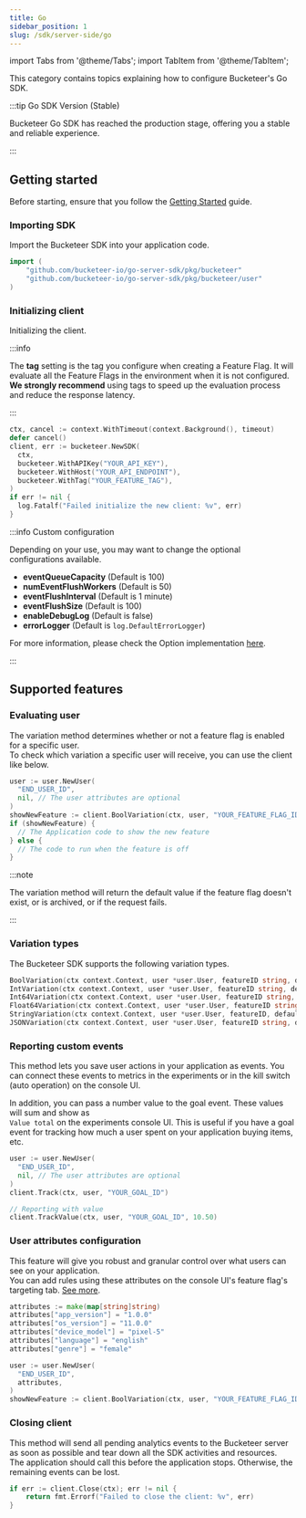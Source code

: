 ```yaml
---
title: Go
sidebar_position: 1
slug: /sdk/server-side/go
---
```


import Tabs from '@theme/Tabs';
import TabItem from '@theme/TabItem';

This category contains topics explaining how to configure Bucketeer's Go SDK.

:::tip Go SDK Version (Stable)

Bucketeer Go SDK has reached the production stage, offering you a stable and reliable experience.

:::

## Getting started

Before starting, ensure that you follow the [Getting Started](/getting-started) guide.

### Importing SDK

Import the Bucketeer SDK into your application code.

<Tabs>
<TabItem value="go" label="Go">

```go showLineNumbers
import (
	"github.com/bucketeer-io/go-server-sdk/pkg/bucketeer"
	"github.com/bucketeer-io/go-server-sdk/pkg/bucketeer/user"
)
```

</TabItem>
</Tabs>

### Initializing client

Initializing the client.

:::info

The **tag** setting is the tag you configure when creating a Feature Flag. It will evaluate all the Feature Flags in the environment when it is not configured.<br />
**We strongly recommend** using tags to speed up the evaluation process and reduce the response latency.

:::
<Tabs>
<TabItem value="go" label="Go">

```go showLineNumbers
ctx, cancel := context.WithTimeout(context.Background(), timeout)
defer cancel()
client, err := bucketeer.NewSDK(
  ctx,
  bucketeer.WithAPIKey("YOUR_API_KEY"),
  bucketeer.WithHost("YOUR_API_ENDPOINT"),
  bucketeer.WithTag("YOUR_FEATURE_TAG"),
)
if err != nil {
  log.Fatalf("Failed initialize the new client: %v", err)
}
```

</TabItem>
</Tabs>

:::info Custom configuration

Depending on your use, you may want to change the optional configurations available.

- **eventQueueCapacity** (Default is 100)
- **numEventFlushWorkers** (Default is 50)
- **eventFlushInterval** (Default is 1 minute)
- **eventFlushSize** (Default is 100)
- **enableDebugLog** (Default is false)
- **errorLogger** (Default is `log.DefaultErrorLogger`)

For more information, please check the Option implementation [here](https://github.com/bucketeer-io/go-server-sdk/blob/master/pkg/bucketeer/option.go).

:::

## Supported features

### Evaluating user

The variation method determines whether or not a feature flag is enabled for a specific user.<br />
To check which variation a specific user will receive, you can use the client like below.

<Tabs>
<TabItem value="go" label="Go">

```go showLineNumbers
user := user.NewUser(
  "END_USER_ID",
  nil, // The user attributes are optional
)
showNewFeature := client.BoolVariation(ctx, user, "YOUR_FEATURE_FLAG_ID", false)
if (showNewFeature) {
  // The Application code to show the new feature
} else {
  // The code to run when the feature is off
}
```

</TabItem>
</Tabs>

:::note

The variation method will return the default value if the feature flag doesn't exist, or is archived, or if the request fails.

:::

### Variation types

The Bucketeer SDK supports the following variation types.

<Tabs>
<TabItem value="go" label="Go">

```go showLineNumbers
BoolVariation(ctx context.Context, user *user.User, featureID string, defaultValue bool) bool
IntVariation(ctx context.Context, user *user.User, featureID string, defaultValue int) int
Int64Variation(ctx context.Context, user *user.User, featureID string, defaultValue int64) int64
Float64Variation(ctx context.Context, user *user.User, featureID string, defaultValue float64) float64
StringVariation(ctx context.Context, user *user.User, featureID, defaultValue string) string
JSONVariation(ctx context.Context, user *user.User, featureID string, dst interface{})
```

</TabItem>
</Tabs>

### Reporting custom events

This method lets you save user actions in your application as events. You can connect these events to metrics in the experiments or in the kill switch (auto operation) on the console UI.

In addition, you can pass a number value to the goal event. These values will sum and show as <br />
`Value total` on the experiments console UI. This is useful if you have a goal event for tracking how much a user spent on your application buying items, etc.

<Tabs>
<TabItem value="go" label="Go">

```go showLineNumbers
user := user.NewUser(
  "END_USER_ID",
  nil, // The user attributes are optional
)
client.Track(ctx, user, "YOUR_GOAL_ID")

// Reporting with value
client.TrackValue(ctx, user, "YOUR_GOAL_ID", 10.50)
```

</TabItem>
</Tabs>

### User attributes configuration

This feature will give you robust and granular control over what users can see on your application.<br />
You can add rules using these attributes on the console UI's feature flag's targeting tab. [See more](/feature-flags/creating-feature-flags/targeting#user-attributes).

<Tabs>
<TabItem value="go" label="Go">

```go showLineNumbers
attributes := make(map[string]string)
attributes["app_version"] = "1.0.0"
attributes["os_version"] = "11.0.0"
attributes["device_model"] = "pixel-5"
attributes["language"] = "english"
attributes["genre"] = "female"

user := user.NewUser(
  "END_USER_ID",
  attributes,
)
showNewFeature := client.BoolVariation(ctx, user, "YOUR_FEATURE_FLAG_ID", false)
```

</TabItem>
</Tabs>

### Closing client

This method will send all pending analytics events to the Bucketeer server as soon as possible and tear down all the SDK activities and resources.<br />
The application should call this before the application stops. Otherwise, the remaining events can be lost.

<Tabs>
<TabItem value="go" label="Go">

```go showLineNumbers
if err := client.Close(ctx); err != nil {
	return fmt.Errorf("Failed to close the client: %v", err)
}
```

</TabItem>
</Tabs>
